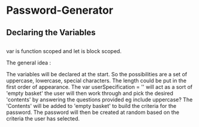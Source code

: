 # Password-Generator

## Declaring the Variables



##  

var is function scoped and let is block scoped. 


The general idea : 

The variables will be declared at the start. So the possibilities are a set of uppercase, lowercase, special characters. The length could be put in the first order of appearance. The var userSpecification = '' will act as a sort of 'empty basket' the user will then work through and pick the desired 'contents' by answering the questions provided eg include uppercase? The 'Contents' will be added to 'empty basket' to build the criteria for the password. The password will then be created at random based on the criteria the user has selected.